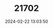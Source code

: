 ---
title: "21702"
category: "Thamnomys venustus"
draft: false
date: 2024-02-22 13:03:50
languages:
  English: ["Charming Thicket Rat"]
---